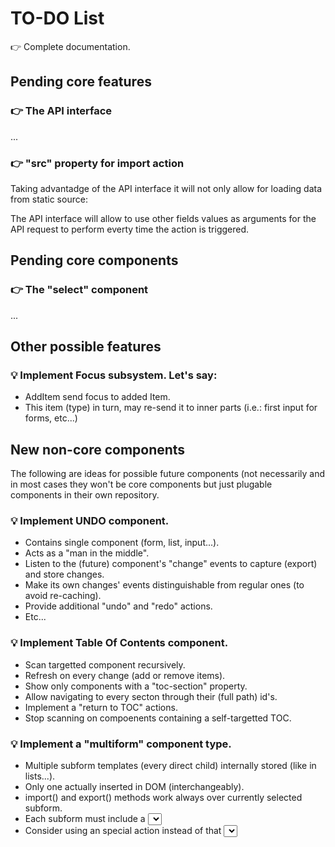 
TO-DO List
==========

  👉 Complete documentation.

Pending core features
---------------------

### 👉 The API interface

...


### 👉 "src" property for import action

Taking advantadge of the API interface it will not only allow for loading data
from static source:

The API interface will allow to use other fields values as arguments for the
API request to perform everty time the action is triggered.


Pending core components
-----------------------

### 👉 The "select" component

...


Other possible features
-----------------------

### 💡 Implement Focus subsystem. Let's say:
  - AddItem send focus to added Item.
  - This item (type) in turn, may re-send it to inner parts (i.e.: first
    input for forms, etc...)


New non-core components
-----------------------

The following are ideas for possible future components (not necessarily and in
most cases they won't be core components but just plugable components in their
own repository.

### 💡 Implement UNDO component.
  - Contains single component (form, list, input...).
  - Acts as a "man in the middle".
  - Listen to the (future) component's "change" events to capture (export)
    and store changes.
  - Make its own changes' events distinguishable from regular ones (to avoid
    re-caching).
  - Provide additional "undo" and "redo" actions.
  - Etc...

### 💡 Implement Table Of Contents component.
  - Scan targetted component recursively.
  - Refresh on every change (add or remove items).
  - Show only components with a "toc-section" property.
  - Allow navigating to every secton through their (full path) id's.
  - Implement a "return to TOC" actions.
  - Stop scanning on compoenents containing a self-targetted TOC.

### 💡 Implement a "multiform" component type.
  - Multiple subform templates (every direct child) internally stored (like
    in lists...).
  - Only one actually inserted in DOM (interchangeably).
  - import() and export() methods work always over currently selected subform.
  - Each subform must include a <select> (or any other input smart type) tag
    whose name should match some "selector" field in the options object
    passed to mulitform component (data-smark property) and whose value
    should decide wich template is actually used (making imports and exports
    consistent thanks to this field).
  - Consider using an special action instead of that <select> tag so that it
    can freely placed inside or outside multiform component subtemplates (in
    this case, the "selector" field sholuld be maintained "maically" by
    compoenent's internals).


